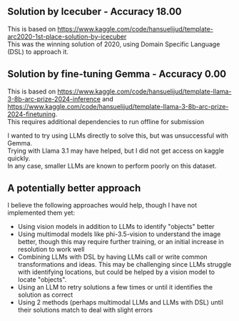 ## Solution by Icecuber - Accuracy 18.00
This is based on https://www.kaggle.com/code/hansuelijud/template-arc2020-1st-place-solution-by-icecuber  
This was the winning solution of 2020, using Domain Specific Language (DSL) to approach it.

## Solution by fine-tuning Gemma - Accuracy 0.00
This is based on https://www.kaggle.com/code/hansuelijud/template-llama-3-8b-arc-prize-2024-inference and 
https://www.kaggle.com/code/hansuelijud/template-llama-3-8b-arc-prize-2024-finetuning.  
This requires additional dependencies to run offline for submission

I wanted to try using LLMs directly to solve this, but was unsuccessful with Gemma.  
Trying with Llama 3.1 may have helped, but I did not get access on kaggle quickly.  
In any case, smaller LLMs are known to perform poorly on this dataset.

## A potentially better approach
I believe the following approaches would help, though I have not implemented them yet:  
- Using vision models in addition to LLMs to identify "objects" better
- Using multimodal models like phi-3.5-vision to understand the image better, though this may require further training, or an initial increase in resolution to work well
- Combining LLMs with DSL by having LLMs call or write common transformations and ideas. This may be challenging since LLMs struggle with identifying locations, but could be helped by a vision model to locate "objects".
- Using an LLM to retry solutions a few times or until it identifies the solution as correct
- Using 2 methods (perhaps multimodal LLMs and LLMs with DSL)  until their solutions match to deal with slight errors
